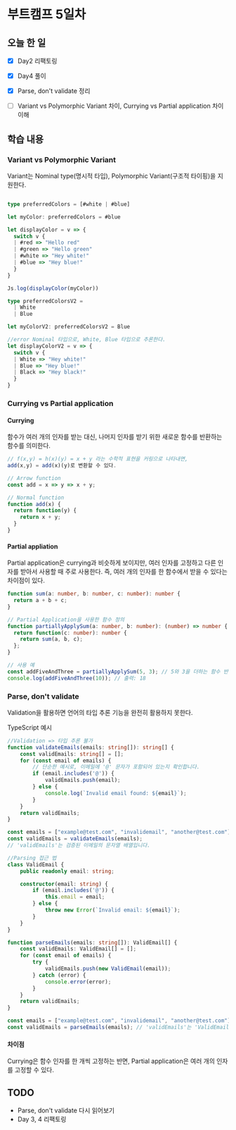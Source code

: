 # 부트캠프 5일차



## 오늘 한 일
- [x] Day2 리팩토링
- [x] Day4 풀이
- [x] Parse, don't validate 정리
- [ ] Variant vs Polymorphic Variant 차이, Currying vs Partial application 차이 이해



## 학습 내용

### Variant vs Polymorphic Variant

Variant는 Nominal type(명시적 타입), Polymorphic Variant(구조적 타이핑)을 지원한다.

```ts

type preferredColors = [#white | #blue]

let myColor: preferredColors = #blue

let displayColor = v => {
  switch v {
  | #red => "Hello red"
  | #green => "Hello green"
  | #white => "Hey white!"
  | #blue => "Hey blue!"
  }
}

Js.log(displayColor(myColor))

type preferredColorsV2 =
  | White
  | Blue

let myColorV2: preferredColorsV2 = Blue

//error Nominal 타입으로, White, Blue 타입으로 추론한다.
let displayColorV2 = v => {
  switch v {
  | White => "Hey white!"
  | Blue => "Hey blue!"
  | Black => "Hey black!"
  }
}

```



### Currying vs Partial application

#### Currying

함수가 여러 개의 인자를 받는 대신, 나머지 인자를 받기 위한 새로운 함수를 반환하는 함수를 의미한다.

```js
// f(x,y) = h(x)(y) = x + y 라는 수학적 표현을 커링으로 나타내면,
add(x,y) = add(x)(y)로 변환할 수 있다.

// Arrow function
const add = x => y => x + y;

// Normal function
function add(x) {
  return function(y) {
    return x + y;
  }
}
```



#### Partial appliation

Partial application은 currying과 비슷하게 보이지만, 여러 인자를 고정하고 다른 인자를 받아서 사용할 때 주로 사용한다.  즉, 여러 개의 인자를 한 함수에서 받을 수 있다는 차이점이 있다.

```ts
function sum(a: number, b: number, c: number): number {
  return a + b + c;
}

// Partial Application을 사용한 함수 정의
function partiallyApplySum(a: number, b: number): (number) => number {
  return function(c: number): number {
    return sum(a, b, c);
  };
}

// 사용 예
const addFiveAndThree = partiallyApplySum(5, 3); // 5와 3을 더하는 함수 반환
console.log(addFiveAndThree(10)); // 출력: 18
```



### Parse, don't validate

Validation을 활용하면 언어의 타입 추론 기능을 완전히 활용하지 못한다.

TypeScript 예시

```ts
//Validation => 타입 추론 불가
function validateEmails(emails: string[]): string[] {
    const validEmails: string[] = [];
    for (const email of emails) {
        // 단순한 예시로, 이메일에 '@' 문자가 포함되어 있는지 확인합니다.
        if (email.includes('@')) {
            validEmails.push(email);
        } else {
            console.log(`Invalid email found: ${email}`);
        }
    }
    return validEmails;
}

const emails = ["example@test.com", "invalidemail", "another@test.com"];
const validEmails = validateEmails(emails);
// 'validEmails'는 검증된 이메일의 문자열 배열입니다.

//Parsing 접근 법
class ValidEmail {
    public readonly email: string;

    constructor(email: string) {
        if (email.includes('@')) {
            this.email = email;
        } else {
            throw new Error(`Invalid email: ${email}`);
        }
    }
}

function parseEmails(emails: string[]): ValidEmail[] {
    const validEmails: ValidEmail[] = [];
    for (const email of emails) {
        try {
            validEmails.push(new ValidEmail(email));
        } catch (error) {
            console.error(error);
        }
    }
    return validEmails;
}

const emails = ["example@test.com", "invalidemail", "another@test.com"];
const validEmails = parseEmails(emails); // 'validEmails'는 'ValidEmail' 인스턴스의 배열.

```



#### 차이점

Currying은 함수 인자를 한 개씩 고정하는 반면, Partial application은 여러 개의 인자를 고정할 수 있다.



## TODO

* Parse, don't validate 다시 읽어보기
* Day 3, 4 리팩토링 

